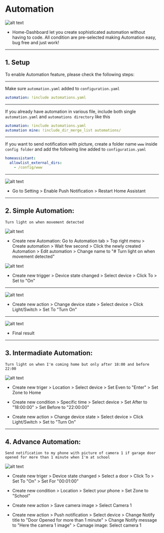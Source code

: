# Automation

![alt text](https://github.com/tuanha2000vn/Home-Assistant-Dashboard/blob/master/images/push_notification_2.png?raw=true)

* Home-Dashboard let you create sophisticated automation without having to code. All condition are pre-selected making Automation easy, bug free and just work!

***

## 1. Setup

To enable Automation feature, please check the following steps:

***

Make sure `automation.yaml` added to `configuration.yaml`

```yaml
automation: !include automations.yaml
```


***

If you already have automation in various file, include both single `automation.yaml` and `automations directory` like this

```yaml
automation: !include automations.yaml
automation mine: !include_dir_merge_list automations/
```
***

If you want to send notification with picture, create a folder name `www` inside `config folder` and add the following line added to `configuration.yaml`

```yaml
homeassistant:
  allowlist_external_dirs:
    - /config/www
```
***

![alt text](https://github.com/tuanha2000vn/Home-Assistant-Dashboard/blob/master/automation/a.push.png?raw=true)

* Go to Setting > Enable Push Notification > Restart Home Assistant

***

## 2. Simple Automation: 
    Turn light on when movement detected

![alt text](https://github.com/tuanha2000vn/Home-Assistant-Dashboard/blob/master/automation/a.1.1.png?raw=true)

* Create new Automation: Go to Automation tab > Top right menu > Create automation > Wait few second > Click the newly created Automation > Edit automation > Change name to "# Turn light on when movement detected"

![alt text](https://github.com/tuanha2000vn/Home-Assistant-Dashboard/blob/master/automation/a.1.2.png?raw=true)

* Create new trigger > Device state changed > Select device > Click To > Set to "On"

***

![alt text](https://github.com/tuanha2000vn/Home-Assistant-Dashboard/blob/master/automation/a.1.3.png?raw=true)

* Create new action > Change device state > Select device > Click Light/Switch > Set To "Turn On"

***

![alt text](https://github.com/tuanha2000vn/Home-Assistant-Dashboard/blob/master/automation/a.1.4.png?raw=true)

* Final result

***

## 3. Intermadiate Automation: 
    Turn light on when I'm coming home but only after 18:00 and before 22:00

![alt text](https://github.com/tuanha2000vn/Home-Assistant-Dashboard/blob/master/automation/a.2.1.png?raw=true)

* Create new triger > Location > Select device > Set Even to "Enter" > Set Zone to Home

* Create new condition > Specific time > Select device > Set After to "18:00:00" > Set Before to "22:00:00"

* Create new action > Change device state > Select device > Click Light/Switch > Set to "Turn On"

***

## 4. Advance Automation: 
    Send notification to my phone with picture of camera 1 if garage door opened for more than 1 minute when I'm at school

![alt text](https://github.com/tuanha2000vn/Home-Assistant-Dashboard/blob/master/automation/a.3.1.png?raw=true)

* Create new triger > Device state changed > Select a door > Click To > Set To "On" > Set For "00:01:00" 

* Create new condition > Location > Select your phone > Set Zone to "School"

* Create new action > Save camera image > Select Camera 1

* Create new action > Push notification > Select device > Change Notify title to "Door Opened for more than 1 minute" > Change Notify message to "Here the camera 1 image" > Camage image: Select camera 1